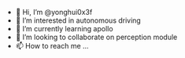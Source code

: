 - 👋 Hi, I’m @yonghui0x3f
- 👀 I’m interested in autonomous driving
- 🌱 I’m currently learning apollo
- 💞️ I’m looking to collaborate on perception module
- 📫 How to reach me ...

<!---
yonghui0x3f/yonghui0x3f is a ✨ special ✨ repository because its `README.md` (this file) appears on your GitHub profile.
You can click the Preview link to take a look at your changes.
--->
